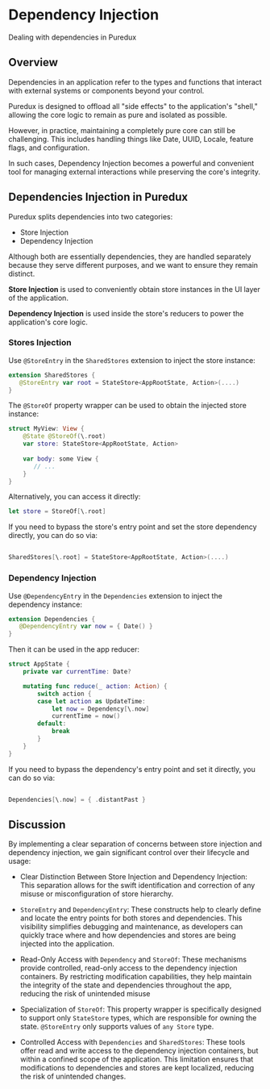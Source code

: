 # Dependency Injection

Dealing with dependencies in Puredux

## Overview

Dependencies in an application refer to the types and functions that interact with external systems or components beyond your control.

Puredux is designed to offload all "side effects" to the application's "shell," allowing the core logic to remain as pure and isolated as possible.

However, in practice, maintaining a completely pure core can still be challenging. This includes handling things like Date, UUID, Locale, feature flags, and configuration.

In such cases, Dependency Injection becomes a powerful and convenient tool for managing external interactions while preserving the core's integrity.

## Dependencies Injection in Puredux

Puredux splits dependencies into two categories:

- Store Injection
- Dependency Injection

Although both are essentially dependencies, they are handled separately because they serve different purposes, and we want to ensure they remain distinct.

**Store Injection** is used to conveniently obtain store instances in the UI layer of the application.

**Dependency Injection** is used inside the store's reducers to power the application's core logic.

### Stores Injection

Use `@StoreEntry` in the `SharedStores` extension to inject the store instance:


```swift
extension SharedStores {
   @StoreEntry var root = StateStore<AppRootState, Action>(....)  
}
```

The `@StoreOf` property wrapper can be used to obtain the injected store instance:


```swift
struct MyView: View {
    @State @StoreOf(\.root)
    var store: StateStore<AppRootState, Action>
    
    var body: some View {
       // ...
    }
}
```

Alternatively, you can access it directly:

```swift
let store = StoreOf[\.root]
```

If you need to bypass the store's entry point and set the store dependency directly, you can do so via:

```swift

SharedStores[\.root] = StateStore<AppRootState, Action>(....)

```

### Dependency Injection

Use `@DependencyEntry` in the `Dependencies` extension to inject the dependency instance:

```swift
extension Dependencies {
   @DependencyEntry var now = { Date() }  
}
```

Then it can be used in the app reducer:

```swift
struct AppState {
    private var currentTime: Date?

    mutating func reduce(_ action: Action) {
        switch action {
        case let action as UpdateTime:
            let now = Dependency[\.now]
            currentTime = now()
        default:
            break
        }
    }
}

```

If you need to bypass the dependency's entry point and set it directly, you can do so via:


```swift

Dependencies[\.now] = { .distantPast }

```

## Discussion 

By implementing a clear separation of concerns between store injection and dependency injection, we gain significant control over their lifecycle and usage:

- Clear Distinction Between Store Injection and Dependency Injection: This separation allows for the swift identification and correction of any misuse or misconfiguration of store hierarchy.

- `StoreEntry` and `DependencyEntry`: These constructs help to clearly define and locate the entry points for both stores and dependencies. This visibility simplifies debugging and maintenance, as developers can quickly trace where and how dependencies and stores are being injected into the application.

- Read-Only Access with `Dependency` and `StoreOf`: These mechanisms provide controlled, read-only access to the dependency injection containers. By restricting modification capabilities, they help maintain the integrity of the state and dependencies throughout the app, reducing the risk of unintended misuse

- Specialization of `StoreOf`: This property wrapper is specifically designed to support only `StateStore` types, which are responsible for owning the state. `@StoreEntry` only supports values of `any Store` type.

- Controlled Access with `Dependencies` and `SharedStores`: These tools offer read and write access to the dependency injection containers, but within a confined scope of the application. This limitation ensures that modifications to dependencies and stores are kept localized, reducing the risk of unintended changes.

